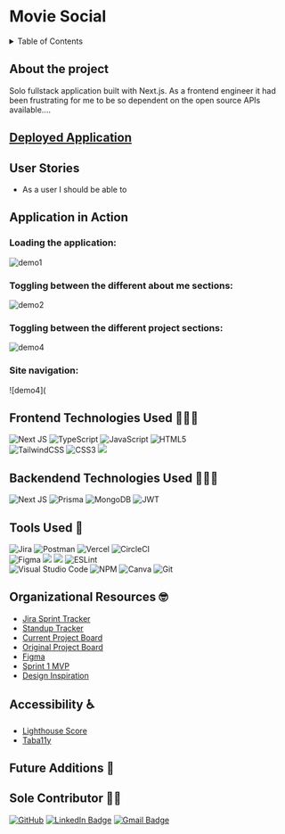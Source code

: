 # Movie Social

<details>
  <summary>Table of Contents</summary>
  <ol>
    <li><a href="#about-the-project">About the Project</a></li>
    <li><a href="#deployed-application">Deployed Application</a></li>
    <li><a href="#user-stories">User Stories</a></li>
    <li><a href="#application-in-action">Application in Action</a></li>
    <li><a href="#technologies-used">Technologies Used</a></li>
    <li><a href="#tools-used">Tools Used</a></li>
    <li><a href="#accessibility">Accessibility</a></li>
    <li><a href="#organizational-resources">Organizational Resources</a></li>
    <li><a href="#future-additions">Future Additions</a></li>
    <li><a href="#contributor">Contributor</a></li>
  </ol>
</details>

## About the project
Solo fullstack application built with Next.js. As a frontend engineer it had been frustrating for me to be so dependent on the open source APIs available....


## [Deployed Application]()

## User Stories
- As a user I should be able to 


## Application in Action

### Loading the application:
![demo1]()

### Toggling between the different about me sections:
![demo2]()

### Toggling between the different project sections:
![demo4]()

### Site navigation:
![demo4](


## Frontend Technologies Used 👨🏾‍💻
![Next JS](https://img.shields.io/badge/Next-black?style=for-the-badge&logo=next.js&logoColor=white)
![TypeScript](https://img.shields.io/badge/typescript-%23007ACC.svg?style=for-the-badge&logo=typescript&logoColor=white)
![JavaScript](https://img.shields.io/badge/javascript-%23323330.svg?style=for-the-badge&logo=javascript&logoColor=%23F7DF1E)
![HTML5](https://img.shields.io/badge/html5-%23E34F26.svg?style=for-the-badge&logo=html5&logoColor=white)
<br>
![TailwindCSS](https://img.shields.io/badge/tailwindcss-%2338B2AC.svg?style=for-the-badge&logo=tailwind-css&logoColor=white)
![CSS3](https://img.shields.io/badge/css3-%231572B6.svg?style=for-the-badge&logo=css3&logoColor=white)
<img src="https://img.shields.io/badge/markdown-%23000000.svg?style=for-the-badge&logo=markdown&logoColor=white" />

## Backendend Technologies Used 👨🏾‍💻
![Next JS](https://img.shields.io/badge/Next-black?style=for-the-badge&logo=next.js&logoColor=white)
![Prisma](https://img.shields.io/badge/Prisma-3982CE?style=for-the-badge&logo=Prisma&logoColor=white)
![MongoDB](https://img.shields.io/badge/MongoDB-%234ea94b.svg?style=for-the-badge&logo=mongodb&logoColor=white)
![JWT](https://img.shields.io/badge/JWT-black?style=for-the-badge&logo=JSON%20web%20tokens)

## Tools Used 🧮
![Jira](https://img.shields.io/badge/jira-%230A0FFF.svg?style=for-the-badge&logo=jira&logoColor=white)
![Postman](https://img.shields.io/badge/Postman-FF6C37?style=for-the-badge&logo=postman&logoColor=white)
![Vercel](https://img.shields.io/badge/vercel-%23000000.svg?style=for-the-badge&logo=vercel&logoColor=white)
![CircleCI](https://img.shields.io/badge/circle%20ci-%23161616.svg?style=for-the-badge&logo=circleci&logoColor=white)
<br>
![Figma](https://img.shields.io/badge/figma-%23F24E1E.svg?style=for-the-badge&logo=figma&logoColor=white)
<img src="https://img.shields.io/badge/Dribbble-EA4C89?style=for-the-badge&logo=dribbble&logoColor=white" />
<img src="https://img.shields.io/badge/VS_Code-007ACC?style=for-the-badge&logo=visual%20studio%20code&logoColor=white"/>
![ESLint](https://img.shields.io/badge/ESLint-4B3263?style=for-the-badge&logo=eslint&logoColor=white)
<br>
![Visual Studio Code](https://img.shields.io/badge/Visual%20Studio%20Code-0078d7.svg?style=for-the-badge&logo=visual-studio-code&logoColor=white)
![NPM](https://img.shields.io/badge/NPM-%23000000.svg?style=for-the-badge&logo=npm&logoColor=white)
![Canva](https://img.shields.io/badge/Canva-%2300C4CC.svg?style=for-the-badge&logo=Canva&logoColor=white)
![Git](https://img.shields.io/badge/git-%23F05033.svg?style=for-the-badge&logo=git&logoColor=white)

## Organizational Resources 🤓
 - [Jira Sprint Tracker](https://movieclub.atlassian.net/jira/software/projects/MS/boards/2/timeline?selectedIssue=MS-2&shared=&atlOrigin=eyJpIjoiOTY0NGRmNzc1YzVkNDYwNzgxZTc0ODBlOTE4MzRkZTIiLCJwIjoiaiJ9)
 - [Standup Tracker](https://docs.google.com/spreadsheets/d/15W0ZOf6QuopjNkneR7NCgACKUaP8B5sUfrAjegcO9Bo/edit?usp=sharing)
 - [Current Project Board](https://github.com/orgs/Movie-Social/projects/2/views/1)
 - [Original Project Board](https://github.com/users/kendallm360/projects/9/views/1)
 - [Figma](https://www.figma.com/file/oZAqVK1lRyLbxgsAfVlD1g/Movie-Club?type=design&node-id=0-1&mode=design&t=eOyU4LJwOz8A4WBi-0)
 - [Sprint 1 MVP](https://docs.google.com/document/d/1Kwk03A8VvwA6KMVbE-R77hyDKUV8YLc4AlEuOxlKjLE/edit?usp=sharing)
 - [Design Inspiration]()

## Accessibility ♿️
 - [Lighthouse Score]()
 - [Taba11y]()


## Future Additions 🔮

## Sole Contributor 💪🏾
  <a href="https://github.com/kendallm360">![GitHub](https://img.shields.io/badge/github-%23121011.svg?style=for-the-badge&logo=github&logoColor=white)</a>
  <a href="https://www.linkedin.com/in/kendall-mcgree/"><img src="https://img.shields.io/badge/LinkedIn-0A66C2?style=for-the-badge&logo=linkedin&logoColor=white" alt="LinkedIn Badge"></a>
  <a href="mailto:mcgreekendall@gmail.com"><img src="https://img.shields.io/badge/Gmail-EA4335?style=for-the-badge&logo=gmail&logoColor=white" alt="Gmail Badge"></a>

